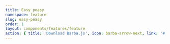 ```yaml
---
title: Easy peasy
namespace: feature
slug: easy-peasy
order: 1
layout: components/features/feature
action: { title: 'Download Barba.js', icon: barba-arrow-next, link: '#' }
---
```

